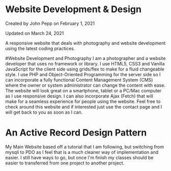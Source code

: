 # Website Development & Design
Created by John Pepp on February 1, 2021

Updated on March 24, 2021

A responsive website that deals with photography and website development using the latest coding practices.

#Website Development and Photography
I am a photographer and a website developer that uses no framework or library. I use HTML5, CSS3 and Vanilla JavaScript for the client side using grids/flex to make for a fluid changeable style. I use PHP and Object-Oriented Programming for the server side so I can incorporate a fully functional Content Management System (CMS) where the owner or system administrator can change the content with ease. The website will look great on a smartphone, tablet or a PC/Mac computer as I use responsive design. I can also incorporate Ajax (Fetch) that will make for a seamless experience for people using the website. Feel free to check around this website and if interested just use the contact page and I will get back to you as soon as I can.

# An Active Record Design Pattern
My Main Website based off a tutorial that I am following, but switching from mysqli to PDO as I feel that is 
a much cleaner way of implementation and easier. I still have ways to go, but once I'm finish my classes should
be easier to transferred from one project to another project. 

